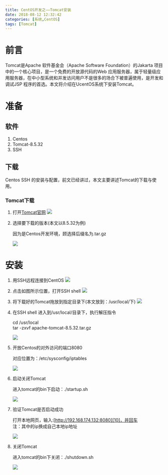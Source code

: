 ```yaml
---
title: CentOS开发之——Tomcat安装
date: 2018-08-12 12:32:42
categories: [系统,CentOS]
tags: [Tomcat]
---
```

# 前言
Tomcat是Apache 软件基金会（Apache Software Foundation）的Jakarta 项目中的一个核心项目，是一个免费的开放源代码的Web 应用服务器，属于轻量级应用服务器，在中小型系统和并发访问用户不是很多的场合下被普遍使用，是开发和调试JSP 程序的首选。本文将介绍在UcentOS系统下安装Tomcat。  


<!--more-->

# 准备
## 软件
1. Centos
2. Tomcat-8.5.32
3. SSH

## 下载
Centos SSH 的安装与配置，前文已经讲过，本文主要讲述Tomcat的下载与使用。    

### Tomcat下载
1. 打开[Tomcat官网][1]
	![][2] 
2. 选择要下载的版本(本文以8.5.32为例)

	因为是Centos开发环境，顾选择后缀名为.tar.gz

	![][3]  

# 安装
1. 用SSH远程连接到CentOS 
	![][4]
2. 点击如图所示位置，打开SSH shell
	![][5]  
3. 将下载好的Tomcat拖放到指定目录下(本文放到：/usr/local/下)
	![][6] 
4. 在SSH shell 进入到/usr/local/目录下，执行解压指令
	
	cd /usr/local      
	tar -zxvf apache-tomcat-8.5.32.tar.gz 	  

	![][7]  
5. 开放Centos的对外访问的端口8080

	对应位置为：/etc/sysconfig/iptables    

	![][8]
6. 启动关闭Tomcat
	
	进入tomcat的bin下启动：./startup.sh	

	![][9]
7. 验证Tomcat是否启动成功
	
	打开本地网页，输入:[http://192.168.174.132:8080][10]，并回车         
	注：其中的ip换成自己本地ip地址

	![][11]
8. 关闭Tomcat

	进入tomcat的bin下关闭：./shutdown.sh  
 
	![][12]



[1]: https://tomcat.apache.org/
[2]: https://raw.githubusercontent.com/PGzxc/images/master/blog-images/tomcat-guanfang.png
[3]: https://raw.githubusercontent.com/PGzxc/images/master/blog-images/tomcat-download.png
[4]: https://raw.githubusercontent.com/PGzxc/images/master/blog-images/tomcat-remote-conn.png
[5]: https://raw.githubusercontent.com/PGzxc/images/master/blog-images/tomcat-ssh-shell.png
[6]: https://raw.githubusercontent.com/PGzxc/images/master/blog-images/tomcat-download-move.png
[7]: https://raw.githubusercontent.com/PGzxc/images/master/blog-images/tomcat-unzip-tar.png
[8]: https://raw.githubusercontent.com/PGzxc/images/master/blog-images/tomcat-open-8080.png
[9]: https://raw.githubusercontent.com/PGzxc/images/master/blog-images/tomcat-startup.png
[10]: http://192.168.174.132:8080
[11]: https://raw.githubusercontent.com/PGzxc/images/master/blog-images/tomcat-internet-open.png
[12]: https://raw.githubusercontent.com/PGzxc/images/master/blog-images/tomcat-shutdown.png


